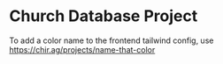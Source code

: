# Church Database Project

To add a color name to the frontend tailwind config, use https://chir.ag/projects/name-that-color
